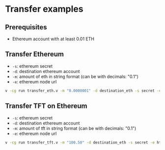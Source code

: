# Transfer examples


## Prerequisites

- Ethereum account with at least 0.01 ETH

## Transfer Ethereum

- `-s`: ethereum secret
- `-d`: destination ethereum account
- `-m`: amount of eth in string format (can be with decimals: "0.1")
- `-e`: ethereum node url

```sh
v -cg run transfer_eth.v -m "0.0000001" -d destination_eth -s secret -e https://goerli.infura.io/v3/your_infura_key
```


## Transfer TFT on Ethereum

- `-s`: ethereum secret
- `-d`: destination ethereum account
- `-m`: amount of tft in string format (can be with decimals: "0.1")
- `-e`: ethereum node url

```sh
v -cg run transfer_tft.v -m "100.50" -d destination_eth -s secret -e https://goerli.infura.io/v3/your_infura_key
```


